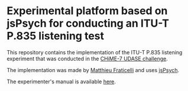 # Experimental platform based on jsPsych for conducting an ITU-T P.835 listening test
 
This repository contains the implementation of the ITU-T P.835 listening experiment that was conducted in the [CHiME-7 UDASE challenge](https://www.chimechallenge.org/challenges/chime7/task2/index).

The implementation was made by [Matthieu Fraticelli](https://matthieufraticelli.com/) and uses [jsPsych](https://www.jspsych.org/).

The experimenter's manual is available [here](jsPsych-P.835-listening-test/Manual_experiment.md).

